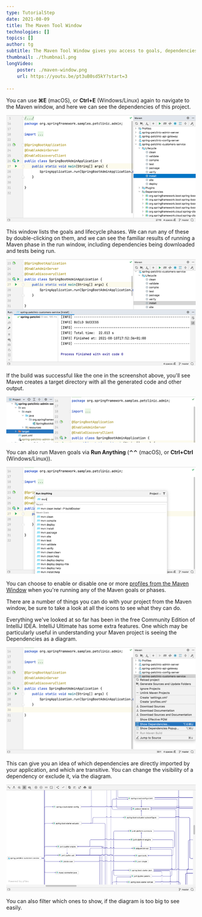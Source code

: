 ```yaml
---
type: TutorialStep
date: 2021-08-09
title: The Maven Tool Window
technologies: []
topics: []
author: tg
subtitle: The Maven Tool Window gives you access to goals, dependencies, and more.
thumbnail: ./thumbnail.png
longVideo:
    poster: ./maven-window.png
    url: https://youtu.be/pt3uB0sd5kY?start=3

---
```


You can use **⌘E** (macOS), or **Ctrl+E** (Windows/Linux) again to navigate to the Maven window, and here we can see the dependencies of this project.

![maven-window.png](maven-window.png)

This window lists the goals and lifecycle phases.  We can run any of these by double-clicking on them, and we can see the familiar results of running a Maven phase in the run window, including dependencies being downloaded and tests being run. 

![](maven-install.png)

If the build was successful like the one in the screenshot above, you'll see Maven creates a target directory with all the generated code and other output.

![](target-directory.png)

You can also run Maven goals via **Run Anything** (**⌃⌃** (macOS), or **Ctrl+Ctrl**  (Windows/Linux)).

![](run-anything.png)

You can choose to enable or disable one or more [profiles from the Maven Window](https://www.jetbrains.com/help/idea/work-with-maven-profiles.html) when you're running any of the Maven goals or phases.

There are a number of things you can do with your project from the Maven window, be sure to take a look at all the icons to see what they can do.

Everything we've looked at so far has been in the free Community Edition of IntelliJ IDEA. IntelliJ Ultimate has some extra features.  One which may be particularly useful in understanding your Maven project is seeing the Dependencies as a diagram. 

![](show-diagram.png)

This can give you an idea of which dependencies are directly imported by your application, and which are transitive. You can change the visibility of a dependency or exclude it, via the diagram. 

![](dependencies-diagram.png)

You can also filter which ones to show, if the diagram is too big to see easily.

